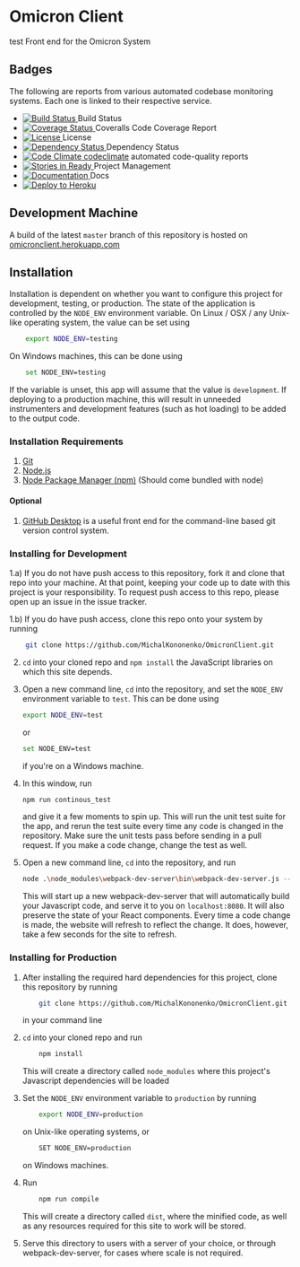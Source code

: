 # Omicron Client #
test
Front end for the Omicron System

## Badges ##

The following are reports from various automated codebase monitoring systems.
Each one is linked to their respective service.

* [![Build Status](
    https://travis-ci.org/MichalKononenko/OmicronClient.svg?branch=master)
    ](https://travis-ci.org/MichalKononenko/OmicronClient) Build Status 
* [![Coverage Status](
    https://coveralls.io/repos/MichalKononenko/OmicronClient/badge.svg?branch=master&service=github)
    ](https://coveralls.io/github/MichalKononenko/OmicronClient?branch=master)
    Coveralls Code Coverage Report 
* [![License](
    https://img.shields.io/badge/License-GNU%20GPL%20v3-blue.svg)
    ](https://www.gnu.org/licenses/gpl-3.0.en.html)
    License
* [![Dependency Status](
    https://david-dm.org/MichalKononenko/OmicronClient.svg)
    ](https://david-dm.org/MichalKononenko/OmicronClient)
    Dependency Status 
* [![Code Climate](
    https://codeclimate.com/github/MichalKononenko/OmicronClient/badges/gpa.svg)
    ](https://codeclimate.com/github/MichalKononenko/OmicronClient)
    [codeclimate](www.codeclimate.com) automated code-quality reports
* [![Stories in Ready](
    https://badge.waffle.io/MichalKononenko/OmicronClient.svg?label=ready&title=Ready)
    ](http://waffle.io/MichalKononenko/OmicronClient)
    Project Management
* [![Documentation](
    https://doc.esdoc.org/github.com/MichalKononenko/OmicronClient/badge.svg)
    ](https://doc.esdoc.org/github.com/MichalKononenko/OmicronClient/)
    Docs
* [![Deploy to Heroku](https://www.herokucdn.com/deploy/button.svg)](https://heroku.com/deploy)

## Development Machine ##

A build of the latest ```master``` branch of this repository is hosted on 
[omicronclient.herokuapp.com](http://www.omicronclient.herokuapp.com)

## Installation ##

Installation is dependent on whether you want to configure this project
for development, testing, or production. The state of the application is
controlled by the ```NODE_ENV``` environment variable. On Linux / OSX / any
Unix-like operating system, the value can be set using

```bash
    export NODE_ENV=testing
```

On Windows machines, this can be done using

```bash
    set NODE_ENV=testing
```

If the variable is unset, this app will assume that the value is 
```development```. If deploying to a production machine, this will result in
unneeded instrumenters and development features (such as hot loading) to be
added to the output code.

### Installation Requirements ###

1. [Git](https://git-scm.com)
2. [Node.js](https://nodejs.org/en/)
3. [Node Package Manager (npm)](https://www.npmjs.com/)
    (Should come bundled with node)


#### Optional ####
1. [GitHub Desktop](https://desktop.github.com/) is a useful front end for the
    command-line based git version control system. 

### Installing for Development ###
1.a) If you do not have push access to this repository, fork it and clone that
    repo into your machine. At that point, keeping your code up to date with
    this project is your responsibility. To request push access to this repo,
    please open up an issue in the issue tracker.
    
1.b) If you do have push access, clone this repo onto your system by running
```bash
    git clone https://github.com/MichalKononenko/OmicronClient.git
```
    
2. ```cd``` into your cloned repo and ```npm install``` the JavaScript
    libraries on which this site depends.

3. Open a new command line, ```cd``` into the repository, and set the 
    ```NODE_ENV``` environment variable to ```test```. This can be done using
    
    ```bash
    export NODE_ENV=test
    ```
    
    or
    ```bash
    set NODE_ENV=test
    ```
    
    if you're on a Windows machine.
    
4. In this window, run 
    ```bash 
    npm run continous_test
    ```
   
   and give it a few moments to spin up. This will run the unit test suite for
   the app, and rerun the test suite every time any code is changed in the
   repository. Make sure the unit tests pass before sending in a pull request.
   If you make a code change, change the test as well.
   
5. Open a new command line, ```cd``` into the repository, and run

    ```bash
    node .\node_modules\webpack-dev-server\bin\webpack-dev-server.js --inline --hot
    ```
    This will start up a new webpack-dev-server that will automatically build
    your Javascript code, and serve it to you on ```localhost:8080```. It will
    also preserve the state of your React components. Every time a code
    change is made, the website will refresh to reflect the change. It does,
    however, take a few seconds for the site to refresh.

### Installing for Production ###

1. After installing the required hard dependencies for this project, clone
    this repository by running

    ```bash
        git clone https://github.com/MichalKononenko/OmicronClient.git
    ```

    in your command line
    
2. ```cd``` into your cloned repo and run

    ```bash
        npm install
    ```

    This will create a directory called ```node_modules``` where this project's
    Javascript dependencies will be loaded

3. Set the ```NODE_ENV``` environment variable to ```production``` by running

    ```bash
        export NODE_ENV=production
    ```

    on Unix-like operating systems, or
    
    ```bash
        SET NODE_ENV=production
    ```
    
    on Windows machines.

4. Run

    ```bash
        npm run compile
    ```

    This will create a directory called ```dist```, where the minified code,
    as well as any resources required for this site to work will be stored.

5. Serve this directory to users with a server of your choice, or through
    webpack-dev-server, for cases where scale is not required.
